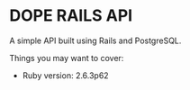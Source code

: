 # DOPE RAILS API

A simple API built using Rails and PostgreSQL.

Things you may want to cover:

* Ruby version: 2.6.3p62
